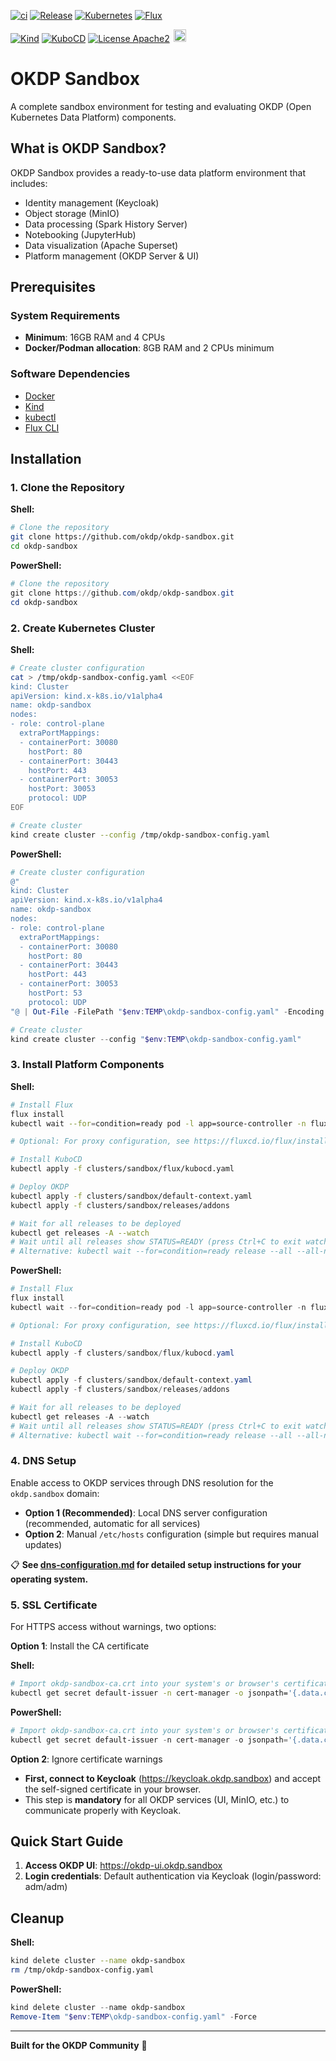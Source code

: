[![ci](https://github.com/okdp/okdp-sandbox/actions/workflows/ci.yml/badge.svg)](https://github.com/okdp/okdp-sandbox/actions/workflows/ci.yml)
[![Release](https://img.shields.io/github/v/release/okdp/okdp-sandbox)](https://github.com/okdp/okdp-sandbox/releases/latest)
[![Kubernetes](https://img.shields.io/badge/kubernetes-1.28+-blue.svg)](https://kubernetes.io/)
[![Flux](https://img.shields.io/badge/flux-latest-purple.svg)](https://fluxcd.io/)

[![Kind](https://img.shields.io/badge/kind-latest-orange.svg)](https://kind.sigs.k8s.io/)
[![KuboCD](https://img.shields.io/badge/kubocd-v0.2.1-green.svg)](https://github.com/kubocd/kubocd)
[![License Apache2](https://img.shields.io/badge/License-Apache%202.0-blue.svg)](http://www.apache.org/licenses/LICENSE-2.0)
<a href="https://okdp.io">
  <img src="https://okdp.io/logos/okdp-notext.svg" height="20px" style="margin: 0 2px;" />
</a>

# OKDP Sandbox

A complete sandbox environment for testing and evaluating OKDP (Open Kubernetes Data Platform) components.

## What is OKDP Sandbox?

OKDP Sandbox provides a ready-to-use data platform environment that includes:
- Identity management (Keycloak)
- Object storage (MinIO)
- Data processing (Spark History Server)
- Notebooking (JupyterHub)
- Data visualization (Apache Superset)
- Platform management (OKDP Server & UI)

## Prerequisites

### System Requirements

- **Minimum**: 16GB RAM and 4 CPUs
- **Docker/Podman allocation**: 8GB RAM and 2 CPUs minimum

### Software Dependencies

- [Docker](https://docs.docker.com/get-docker/)
- [Kind](https://kind.sigs.k8s.io/docs/user/quick-start/#installation)
- [kubectl](https://kubernetes.io/docs/tasks/tools/install-kubectl/)
- [Flux CLI](https://fluxcd.io/flux/installation/)


## Installation

### 1. Clone the Repository

**Shell:**
```bash
# Clone the repository
git clone https://github.com/okdp/okdp-sandbox.git
cd okdp-sandbox
```

**PowerShell:**
```powershell
# Clone the repository
git clone https://github.com/okdp/okdp-sandbox.git
cd okdp-sandbox
```

### 2. Create Kubernetes Cluster

**Shell:**
```bash
# Create cluster configuration
cat > /tmp/okdp-sandbox-config.yaml <<EOF
kind: Cluster
apiVersion: kind.x-k8s.io/v1alpha4
name: okdp-sandbox
nodes:
- role: control-plane
  extraPortMappings:
  - containerPort: 30080
    hostPort: 80
  - containerPort: 30443
    hostPort: 443
  - containerPort: 30053
    hostPort: 30053
    protocol: UDP
EOF

# Create cluster
kind create cluster --config /tmp/okdp-sandbox-config.yaml
```

**PowerShell:**
```powershell
# Create cluster configuration
@"
kind: Cluster
apiVersion: kind.x-k8s.io/v1alpha4
name: okdp-sandbox
nodes:
- role: control-plane
  extraPortMappings:
  - containerPort: 30080
    hostPort: 80
  - containerPort: 30443
    hostPort: 443
  - containerPort: 30053
    hostPort: 53
    protocol: UDP
"@ | Out-File -FilePath "$env:TEMP\okdp-sandbox-config.yaml" -Encoding UTF8

# Create cluster
kind create cluster --config "$env:TEMP\okdp-sandbox-config.yaml"
```

### 3. Install Platform Components

**Shell:**
```bash
# Install Flux
flux install
kubectl wait --for=condition=ready pod -l app=source-controller -n flux-system --timeout=300s

# Optional: For proxy configuration, see https://fluxcd.io/flux/installation/configuration/proxy-setting/

# Install KuboCD
kubectl apply -f clusters/sandbox/flux/kubocd.yaml

# Deploy OKDP
kubectl apply -f clusters/sandbox/default-context.yaml
kubectl apply -f clusters/sandbox/releases/addons

# Wait for all releases to be deployed
kubectl get releases -A --watch
# Wait until all releases show STATUS=READY (press Ctrl+C to exit watch)
# Alternative: kubectl wait --for=condition=ready release --all --all-namespaces --timeout=600s
```

**PowerShell:**
```powershell
# Install Flux
flux install
kubectl wait --for=condition=ready pod -l app=source-controller -n flux-system --timeout=300s

# Optional: For proxy configuration, see https://fluxcd.io/flux/installation/configuration/proxy-setting/

# Install KuboCD
kubectl apply -f clusters/sandbox/flux/kubocd.yaml

# Deploy OKDP
kubectl apply -f clusters/sandbox/default-context.yaml
kubectl apply -f clusters/sandbox/releases/addons

# Wait for all releases to be deployed
kubectl get releases -A --watch
# Wait until all releases show STATUS=READY (press Ctrl+C to exit watch)
# Alternative: kubectl wait --for=condition=ready release --all --all-namespaces --timeout=600s
```

### 4. DNS Setup

Enable access to OKDP services through DNS resolution for the `okdp.sandbox` domain:

- **Option 1 (Recommended)**: Local DNS server configuration (recommended, automatic for all services)
- **Option 2**: Manual `/etc/hosts` configuration (simple but requires manual updates)


📋 **See [dns-configuration.md](docs/dns-configuration.md) for detailed setup instructions for your operating system.**

### 5. SSL Certificate

For HTTPS access without warnings, two options:

**Option 1**: Install the CA certificate

**Shell:**
```bash
# Import okdp-sandbox-ca.crt into your system's or browser's certificate store
kubectl get secret default-issuer -n cert-manager -o jsonpath='{.data.ca\.crt}' | base64 -d > okdp-sandbox-ca.crt
```

**PowerShell:**
```powershell
# Import okdp-sandbox-ca.crt into your system's or browser's certificate store
kubectl get secret default-issuer -n cert-manager -o jsonpath='{.data.ca\.crt}' | ForEach-Object { [System.Text.Encoding]::UTF8.GetString([System.Convert]::FromBase64String($_)) } | Out-File -FilePath "okdp-sandbox-ca.crt" -Encoding ASCII
```

**Option 2**: Ignore certificate warnings
- **First, connect to Keycloak** (https://keycloak.okdp.sandbox) and accept the self-signed certificate in your browser.
- This step is **mandatory** for all OKDP services (UI, MinIO, etc.) to communicate properly with Keycloak.

## Quick Start Guide

1. **Access OKDP UI**: https://okdp-ui.okdp.sandbox
2. **Login credentials**: Default authentication via Keycloak (login/password: adm/adm)

## Cleanup

**Shell:**
```bash
kind delete cluster --name okdp-sandbox
rm /tmp/okdp-sandbox-config.yaml
```

**PowerShell:**
```powershell
kind delete cluster --name okdp-sandbox
Remove-Item "$env:TEMP\okdp-sandbox-config.yaml" -Force
```

---

**Built for the OKDP Community** 🚀
